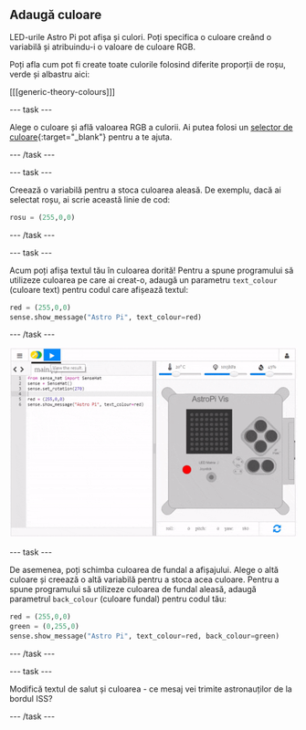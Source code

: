 ## Adaugă culoare

LED-urile Astro Pi pot afișa și culori. Poți specifica o culoare creând o variabilă și atribuindu-i o valoare de culoare RGB.

Poți afla cum pot fi create toate culorile folosind diferite proporții de roșu, verde și albastru aici:

[[[generic-theory-colours]]]

\--- task \---

Alege o culoare și află valoarea RGB a culorii. Ai putea folosi un [selector de culoare](https://www.w3schools.com/colors/colors_rgb.asp){:target="_blank"} pentru a te ajuta.

\--- /task \---

\--- task \---

Creează o variabilă pentru a stoca culoarea aleasă. De exemplu, dacă ai selectat roșu, ai scrie această linie de cod:

```python
rosu = (255,0,0)
```

\--- /task \---

\--- task \---

Acum poți afișa textul tău în culoarea dorită! Pentru a spune programului să utilizeze culoarea pe care ai creat-o, adaugă un parametru `text_colour` (culoare text) pentru codul care afișează textul:

```python
red = (255,0,0)
sense.show_message("Astro Pi", text_colour=red)
```

\--- /task \---

![afișează mesajul colorat](images/show-message-color.gif)

\--- task \---

De asemenea, poți schimba culoarea de fundal a afișajului. Alege o altă culoare și creează o altă variabilă pentru a stoca acea culoare. Pentru a spune programului să utilizeze culoarea de fundal aleasă, adaugă parametrul `back_colour` (culoare fundal) pentru codul tău:

```python
red = (255,0,0)
green = (0,255,0)
sense.show_message("Astro Pi", text_colour=red, back_colour=green)
```

\--- /task \---

\--- task \---

Modifică textul de salut și culoarea - ce mesaj vei trimite astronauților de la bordul ISS?

\--- /task \---